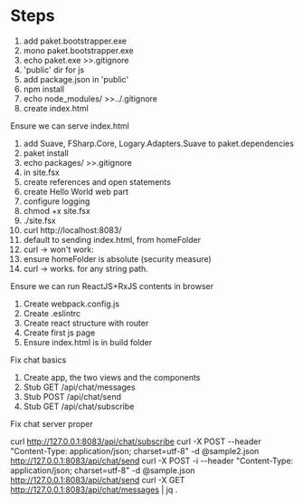 # Steps

 1. add paket.bootstrapper.exe
 1. mono paket.bootstrapper.exe
 1. echo paket.exe >>.gitignore
 1. 'public' dir for js
 1. add package.json in 'public'
 1. npm install
 1. echo node_modules/ >>../.gitignore
 1. create index.html

Ensure we can serve index.html

 1. add Suave, FSharp.Core, Logary.Adapters.Suave to paket.dependencies
 1. paket install
 1. echo packages/ >>.gitignore
 1. in site.fsx
  1. create references and open statements
  1. create Hello World web part
  1. configure logging
 1. chmod +x site.fsx
 1. ./site.fsx
 1. curl http://localhost:8083/
 1. default to sending index.html, from homeFolder
 1. curl -> won't work:
 1. ensure homeFolder is absolute (security measure)
 1. curl -> works. for any string path.

Ensure we can run ReactJS+RxJS contents in browser

 1. Create webpack.config.js
 1. Create .eslintrc
 1. Create react structure with router
 1. Create first js page
 1. Ensure index.html is in build folder

Fix chat basics

 1. Create app, the two views and the components
 1. Stub GET /api/chat/messages
 1. Stub POST /api/chat/send
 1. Stub GET /api/chat/subscribe

Fix chat server proper

curl http://127.0.0.1:8083/api/chat/subscribe
curl -X POST --header "Content-Type: application/json; charset=utf-8" -d @sample2.json http://127.0.0.1:8083/api/chat/send
curl -X POST -i --header "Content-Type: application/json; charset=utf-8" -d @sample.json http://127.0.0.1:8083/api/chat/send
curl -X GET http://127.0.0.1:8083/api/chat/messages | jq .

